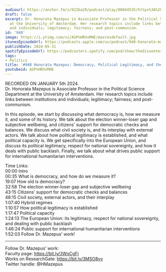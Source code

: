 ```yaml
---
audiourl: https://anchor.fm/s/822ba20/podcast/play/80844535/https%3A%2F%2Fd3ctxlq1ktw2nl.cloudfront.net%2Fstaging%2F2024-0-5%2F4af46a64-e8d7-ac43-3d43-5a1857ecb44b.m4a
draft: false
excerpt: Dr. Honorata Mazepus is Associate Professor in the Political Science Department
  at the University of Amsterdam. Her research topics include links between institutions
  and individuals; legitimacy; fairness; and post-communism.
id: '948'
image: https://i.ytimg.com/vi/ASPnHRXxMHE/maxresdefault.jpg
itunesEpisodeUrl: https://podcasts.apple.com/us/podcast/948-honorata-mazepus-democracy-political-legitimacy/id1451347236?i=1000657443735&uo=4
publishDate: 2024-05-31
spotifyEpisodeUrl: https://podcasters.spotify.com/pod/show/thedissenter/episodes/948-Honorata-Mazepus-Democracy--Political-Legitimacy--and-the-European-Union-e2e1m9n
tags:
- Politics
title: '#948 Honorata Mazepus: Democracy, Political Legitimacy, and the European Union'
youtubeid: ASPnHRXxMHE
---
```

<div class="timelinks">

RECORDED ON JANUARY 5th 2024.  
Dr. Honorata Mazepus is Associate Professor in the Political Science Department at the University of Amsterdam. Her research topics include links between institutions and individuals; legitimacy; fairness; and post-communism.

In this episode, we start by discussing what democracy is, how we measure it, and some of its history. We talk about the election winner-loser gap and subjective wellbeing, and citizens’ support for democratic checks and balances. We discuss what civil society is, and its interplay with external actors. We talk about how political legitimacy is established, and what political capacity is. We get specifically into the European Union, and discuss its political legitimacy, respect for national sovereignty, and how it deals with public backlash. Finally, we talk about what drives public support for international humanitarian interventions.

Time Links:  
<time>00:00</time> Intro  
<time>00:35</time> What is democracy, and how do we measure it?  
<time>19:07</time> How old is democracy?  
<time>32:58</time> The election winner-loser gap and subjective wellbeing  
<time>43:15</time> Citizens’ support for democratic checks and balances  
<time>48:15</time> Civil society, external actors, and their interplay  
<time>1:07:40</time> Hybrid regimes  
<time>1:10:57</time> How political legitimacy is established  
<time>1:17:47</time> Political capacity  
<time>1:24:13</time> The European Union: its legitimacy, respect for national sovereignty, and dealing with public backlash  
<time>1:46:24</time> Public support for international humanitarian interventions  
<time>1:52:03</time> Follow Dr. Mazepus’ work!

---

Follow Dr. Mazepus’ work:  
Faculty page: https://bit.ly/3WxCgFj  
Works on ResearchGate: https://bit.ly/3MSO8yv  
Twitter handle: @HMazepus
</div>

